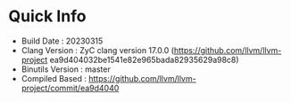 # Quick Info
* Build Date : 20230315
* Clang Version : ZyC clang version 17.0.0 (https://github.com/llvm/llvm-project ea9d404032be1541e82e965bada82935629a98c8)
* Binutils Version : master
* Compiled Based : https://github.com/llvm/llvm-project/commit/ea9d4040

